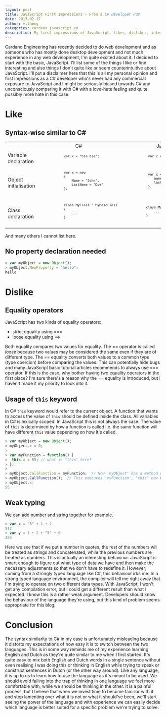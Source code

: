 ```yaml
---
layout: post
title: JavaScript First Impressions - From a C# Developer POV
date: 2017-02-17
author: v.thong
categories: cardano javascript c#
description: My first impressions of JavaScript, likes, dislikes, interesting behaviour
---
```


Cardano Engineering has recently decided to do web development and as someone who has mostly done desktop development and not much experience in any web development, I'm quite excited about it. I decided to start with the basic, JavaScript. I'll list some of the things I like or find interesting and also things I don't quite like or seem counterintuitive about JavaScript. I'll put a disclaimer here that this is all my personal opinion and first impressions as a C# developer who's never had any commercial exposure to JavaScript and I might be seriously biased towards C# and unconsciously comparing it with C# with a love-hate feeling and quite possibly more hate in this case.

# Like
## Syntax-wise similar to C#
<table>
    <tr>
        <td />
        <td align="center">C#</td>
        <td align="center">JavaScript</td>
    </tr>
    <tr>
        <td>Variable declaration</td>
        <td>
            <pre lang="csharp" style="font-size:8pt">
            var x = "bla bla";
            </pre>
        </td>
        <td>
            <pre lang="javascript" style="font-size:8pt">
             var x = "bla bla";
            </pre>
        </td>
    </tr>
    <tr>
        <td>Object initialisation</td>
        <td>
            <pre lang="csharp" style="font-size:8pt">
            var x = new 
            {
                Name = "John",
                LastName = "Doe"
            };
            </pre>
        </td>
        <td>
            <pre lang="javascript" style="font-size:8pt">
             var x = {
                name: “John”,
                lastName: “Doe”
             };
            </pre>
        </td>
    </tr>
    <tr>
        <td>Class declaration</td>
        <td>
            <pre lang="csharp" style="font-size:8pt">
            class MyClass : MyBaseClass
            {
                ...
            }
            </pre>
        </td>
        <td>
            <pre lang="javascript" style="font-size:8pt">
            class MyClass extends MyBaseClass {
                ...
            }
            </pre>
        </td>
    </tr>
</table>
And many others I cannot list here.


## No property declaration needed
```javascript
> var myObject = new Object();
> myObject.NewProperty = "hello";
hello
```

# Dislike
## Equality operators
JavaScript has two kinds of equality operators:
* strict equality using ===
* loose equality using ==>

Both equality compares two values for equality. The == operator is called _loose_ because two values may be considered the same even if they are of different type. The == equality converts both values to a common type (type coercion) before comparing the values. This can potentially hide bugs and many JavaScript basic tutorial articles recommends to always use === operator. If this is the case, why bother having two equality operators in the first place? I'm sure there's a reason why the == equality is introduced, but I haven't made it my priority to look into it.


## Usage of ```this``` keyword
In C# ```this``` keyword would refer to the current object. A function that wants to access the value of ```this``` should be defined inside the class. All variables in C# is lexically scoped. In JavaScript this is not always the case. The value of ```this``` is determined by how a function is called i.e. the same function will have different ```this``` value depending on how it's called. 
```javascript
> var myObject = new Object();
> myObject.x = 0;
>
> var myFunction = function() { 
>  this.x = 55; // what is "this" here?
> };  
>
> myObject.CallFunction = myFunction;  // Now 'myObject' has a method called 'CallFunction', which is 'myFunction'.
> myObject.CallFunction();  // This executes 'myFunction', "this" now belongs to 'myObject'
> myObject.x; 
55
```

## Weak typing
We can add number and string together for example.
```javascript
> var x = "5" + 1 + 2
512
> var y = 1 + 2 + "5" + 6
356
```
Here we see that if we put a number in quotes, the rest of the numbers will be treated as strings and concatenated, while the previous numbers are treated as numbers. This is actually an interesting behaviour. JavaScript is smart enough to figure out what type of data we have and then make the necessary adjustments so that we don't have to redefine it. However, coming from a strongly typed language like C#, this behaviour irks me. In a strong typed language environment, the compiler will tell me right away that I'm trying to operate on two different data types. With JavaScript, I won't get any compilation error, but I could get a different result than what I expected. I know this is a rather weak argument. Developers should know the behaviour of the language they're using, but this kind of problem seems appropriate for this blog.


# Conclusion
The syntax similarity to C# in my case is unfortunately misleading because it distorts my expectations of how easy it is to switch between the two languages. This is in some way reminds me of my experience learning English and Dutch as they're quite similar to me when I first started. It's quite easy to mix both English and Dutch words in a single sentence without even realising I was doing this or thinking in English while trying to speak or construct sentences in Dutch (or the other way around). Like any language, it is up to us to learn how to use the language as it's meant to be used. We should avoid falling into the trap of thinking in one language we feel more comfortable with, while we should be thinking in the other. It is a painful process, but I believe that when we invest time to become familiar with it and stop lamenting over what it is not or what it should've been, we'll start seeing the power of the language and with experience we can easily decide which language is better suited for a specific problem we're trying to solve.
